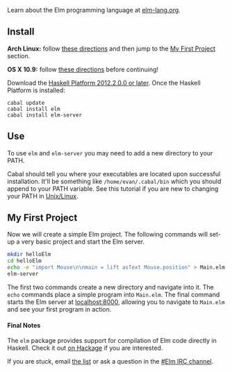 Learn about the Elm programming language at [elm-lang.org](http://elm-lang.org/).


## Install

**Arch Linux:** follow [these directions](https://github.com/evancz/Elm/wiki/Installing-Elm#arch-linux) and then
jump to the [My First Project](#my-first-project) section.

**OS X 10.9:** follow
[these directions](http://justtesting.org/post/64947952690/the-glasgow-haskell-compiler-ghc-on-os-x-10-9)
before continuing!

Download the [Haskell Platform 2012.2.0.0 or later](http://hackage.haskell.org/platform/).
Once the Haskell Platform is installed:

    cabal update
    cabal install elm
    cabal install elm-server

## Use

To use `elm` and `elm-server` you may need to add a new directory to your PATH.

Cabal should tell you where your executables are located upon
successful installation. It'll be something like `/home/evan/.cabal/bin`
which you should append to your PATH variable.
See this tutorial if you are new to changing your PATH in
[Unix/Linux](http://www.cyberciti.biz/faq/unix-linux-adding-path/).

## My First Project

Now we will create a simple Elm project.
The following commands will set-up a very basic project and start the Elm server.

```bash
mkdir helloElm
cd helloElm
echo -e "import Mouse\n\nmain = lift asText Mouse.position" > Main.elm
elm-server
```

The first two commands create a new directory and navigate into it. The `echo`
commands place a simple program into `Main.elm`.
The final command starts the Elm server at [localhost:8000](http://localhost:8000/),
allowing you to navigate to `Main.elm` and see your first program in action.

#### Final Notes

The `elm` package provides support for compilation of Elm code directly in Haskell.
Check it out [on Hackage](http://hackage.haskell.org/package/Elm) if you are interested.

If you are stuck, email [the list](https://groups.google.com/forum/?fromgroups#!forum/elm-discuss)
or ask a question in the [#Elm IRC channel](http://webchat.freenode.net/?channels=elm).
